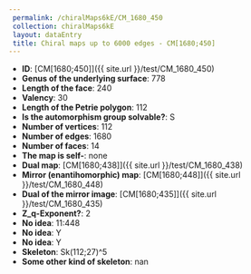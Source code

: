 ```yaml
--- 
 permalink: /chiralMaps6kE/CM_1680_450 
 collection: chiralMaps6kE
 layout: dataEntry
 title: Chiral maps up to 6000 edges - CM[1680;450]
---
```


- **ID**: [CM[1680;450]]({{ site.url }}/test/CM_1680_450)
- **Genus of the underlying surface**: 778
- **Length of the face**: 240
- **Valency**: 30
- **Length of the Petrie polygon**: 112
- **Is the automorphism group solvable?**: S
- **Number of vertices**: 112
- **Number of edges**: 1680
- **Number of faces**: 14
- **The map is self-**: none
- **Dual map**: [CM[1680;438]]({{ site.url }}/test/CM_1680_438)
- **Mirror (enantihomorphic) map**: [CM[1680;448]]({{ site.url }}/test/CM_1680_448)
- **Dual of the mirror image**: [CM[1680;435]]({{ site.url }}/test/CM_1680_435)
- **Z_q-Exponent?**: 2
- **No idea**:  11:448
- **No idea**: Y
- **No idea**: Y
- **Skeleton**: Sk(112;27)^5
- **Some other kind of skeleton**: nan
